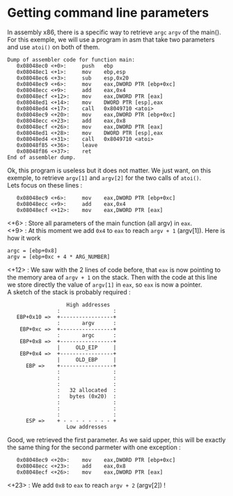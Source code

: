 # Getting command line parameters

In assembly x86, there is a specific way to retrieve `argc` `argv` of the main().  
For this exemple, we will use a program in asm that take two parameters and use `atoi()` on both of them.  
```
Dump of assembler code for function main:
   0x08048ec0 <+0>:     push   ebp
   0x08048ec1 <+1>:     mov    ebp,esp
   0x08048ec6 <+3>:     sub    esp,0x20
   0x08048ec9 <+6>:     mov    eax,DWORD PTR [ebp+0xc]
   0x08048ecc <+9>:     add    eax,0x4
   0x08048ecf <+12>:    mov    eax,DWORD PTR [eax]
   0x08048ed1 <+14>:    mov    DWORD PTR [esp],eax
   0x08048ed4 <+17>:    call   0x8049710 <atoi>
   0x08048ec9 <+20>:    mov    eax,DWORD PTR [ebp+0xc]
   0x08048ecc <+23>:    add    eax,0x8
   0x08048ecf <+26>:    mov    eax,DWORD PTR [eax]
   0x08048ed1 <+28>:    mov    DWORD PTR [esp],eax
   0x08048ed4 <+31>:    call   0x8049710 <atoi>
   0x08048f85 <+36>:    leave
   0x08048f86 <+37>:    ret
End of assembler dump.
```
Ok, this program is useless but it does not matter. We just want, on this exemple, to retrieve `argv[1]` and `argv[2]` for the two calls of `atoi()`.  
Lets focus on these lines :
```
   0x08048ec9 <+6>:     mov    eax,DWORD PTR [ebp+0xc]
   0x08048ecc <+9>:     add    eax,0x4
   0x08048ecf <+12>:    mov    eax,DWORD PTR [eax]
```
<+6> : Store all parameters of the main function (all argv) in `eax`.  
<+9> : At this moment we add `0x4` to `eax` to reach `argv + 1` (argv[1]). Here is how it work  
```
argc = [ebp+0x8]  
argv = [ebp+0xc + 4 * ARG_NUMBER]
```
<+12> : We saw with the 2 lines of code before, that `eax` is now pointing to the memory area of `argv + 1` on the stack. Then with the code at this line we store directly the value of `argv[1]` in `eax`, so `eax` is now a pointer.  
A sketch of the stack is probably required :
```
                   High addresses
                :                 :
   EBP+0x10 =>  +-----------------+
                :       argv      :
    EBP+0xc =>  +-----------------+
                :       argc      :
    EBP+0x8 =>  +-----------------+
                |     OLD_EIP     |
    EBP+0x4 =>  +-----------------+
                |     OLD_EBP     |
      EBP =>    +-----------------+
                :                 :
                :                 :
                :                 :
                :   32 allocated  :
                :   bytes (0x20)  :
                :                 :
                :                 :
                :                 :
      ESP =>    + - - - - - - - - +
                   Low addresses
```
Good, we retrieved the first parameter. As we said upper, this will be exactly the same thing for the second parmeter with one exception :
```
   0x08048ec9 <+20>:    mov    eax,DWORD PTR [ebp+0xc]
   0x08048ecc <+23>:    add    eax,0x8
   0x08048ecf <+26>:    mov    eax,DWORD PTR [eax]
```
<+23> : We add `0x8` to `eax` to reach `argv + 2` (argv[2]) ! 

